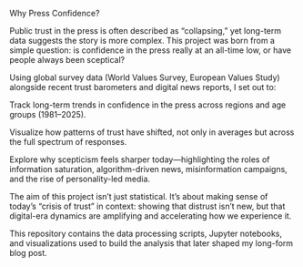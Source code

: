 Why Press Confidence?

Public trust in the press is often described as “collapsing,” yet long-term data suggests the story is more complex. This project was born from a simple question: is confidence in the press really at an all-time low, or have people always been sceptical?

Using global survey data (World Values Survey, European Values Study) alongside recent trust barometers and digital news reports, I set out to:

Track long-term trends in confidence in the press across regions and age groups (1981–2025).

Visualize how patterns of trust have shifted, not only in averages but across the full spectrum of responses.

Explore why scepticism feels sharper today—highlighting the roles of information saturation, algorithm-driven news, misinformation campaigns, and the rise of personality-led media.

The aim of this project isn’t just statistical. It’s about making sense of today’s “crisis of trust” in context: showing that distrust isn’t new, but that digital-era dynamics are amplifying and accelerating how we experience it.

This repository contains the data processing scripts, Jupyter notebooks, and visualizations used to build the analysis that later shaped my long-form blog post.
